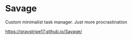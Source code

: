 # Savage
Custom minimalist task manager. Just more procrastination


https://graystripe17.github.io/Savage/
